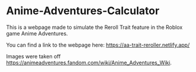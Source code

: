 # Anime-Adventures-Calculator

This is a webpage made to simulate the Reroll Trait feature in the Roblox game Anime Adventures.

You can find a link to the webpage here: https://aa-trait-reroller.netlify.app/

Images were taken off https://animeadventures.fandom.com/wiki/Anime_Adventures_Wiki.
